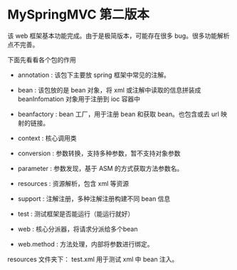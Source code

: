 # MySpringMVC 第二版本
该 web 框架基本功能完成。由于是极简版本，可能存在很多 bug。很多功能解析点不完善。

下面先看看各个包的作用

- annotation : 该包下主要放 spring 框架中常见的注解。

- bean : 该包放的是 bean 对象，将 xml 或注解中读取的信息拼装成 beanInfomation 对象用于注册到 ioc 容器中

- beanfactory : bean 工厂，用于注册 bean 和获取 bean。也包含或去 url 映射的链接。

- context : 核心调用类

- conversion : 参数转换，支持多种参数，暂不支持对象参数

- parameter : 参数发现，基于 ASM 的方式获取方法参数名。

- resources : 资源解析，包含 xml 等资源

- support : 注解注册，多种注解注册构建不同 bean 信息

- test : 测试框架是否能运行（能运行就好）

- web : 核心分派器，将请求分派给多个bean

- web.method : 方法处理，内部将参数进行绑定。


resources 文件夹下：
test.xml 用于测试 xml 中 bean 注入。 


